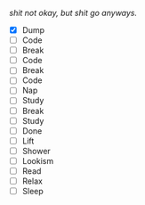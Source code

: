 *shit not okay, but shit go anyways.*

- [x] Dump
- [ ] Code
- [ ] Break
- [ ] Code
- [ ] Break
- [ ] Code
- [ ] Nap
- [ ] Study
- [ ] Break
- [ ] Study
- [ ] Done
- [ ] Lift
- [ ] Shower
- [ ] Lookism
- [ ] Read
- [ ] Relax
- [ ] Sleep